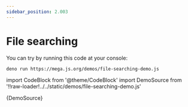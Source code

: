 ```yaml
---
sidebar_position: 2.003
---
```


# File searching

You can try by running this code at your console:

```bash
deno run https://mega.js.org/demos/file-searching-demo.js
```

import CodeBlock from '@theme/CodeBlock'
import DemoSource from '!!raw-loader!../../static/demos/file-searching-demo.js'

<CodeBlock language="js">{DemoSource}</CodeBlock>
